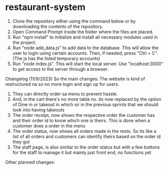 # restaurant-system
1. Clone the repository either using the command below or by downloading the contents of the repository.
2. Open Command Prompt inside the folder where the files are placed.
3. Run "npm install" to initialize and install all necessary modules used in the project.
4. Run "node add_data.js" to add data to the database. This will allow the user to login using certain accounts. Then, if needed, press "Ctrl + C". (The js has the listed temporary accounts)
5. Run "node index.js". This will start the local server. Use "localhost:3000" to get access to the server through a browser.

Changelog (11/9/2023)
So the main changes: The website is kind of restructured na so no more login and sign up for users. 
1. They can directly order sa menu to prevent hassle. 
2. And, in the cart there's no more table no. its now replaced by the option of Dine in or takeout in which sir in the previous sprints that we should look into having takeouts 
3. The order receipt, now shows the respective order the customer has and their order id to know which one is theirs. This is done when a customer does a order in the menu
4. The order status, now shows all orders made in the resto. So its like a list of all orders and customers can identify theirs based on the order id they got
5. The staff page, is also similar to the order status but with a few buttons for the staff to manage it but mainly just front end, no functions yet

Other planned changes:
